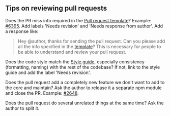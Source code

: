 ## Tips on reviewing pull requests

Does the PR miss info required in the [Pull request template](https://github.com/facebook/react-native/blob/master/PULL_REQUEST_TEMPLATE.md)? Example: [#6395](https://github.com/facebook/react-native/pull/6395). Add labels 'Needs revision' and 'Needs response from author'. Add a response like:

> Hey @author, thanks for sending the pull request.
> Can you please add all the info specified in the [template](https://github.com/facebook/react-native/blob/master/PULL_REQUEST_TEMPLATE.md)? This is necessary for people to be able to understand and review your pull request.

Does the code style match the [Style guide](https://github.com/facebook/react-native/blob/master/CONTRIBUTING.md#style-guide), especially consistency (formatting, naming) with the rest of the codebase? If not, link to the style guide and add the label 'Needs revision'.

Does the pull request add a completely new feature we don't want to add to the core and maintain? Ask the author to release it a separate npm module and close the PR. Example: [#2648](https://github.com/facebook/react-native/pull/2648).

Does the pull request do several unrelated things at the same time? Ask the author to split it.
